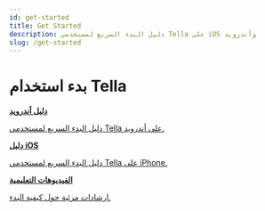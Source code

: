 ```yaml
---
id: get-started
title: Get Started 
description: دليل البدء السريع لمستخدمي Tella على iOS وأندرويد
slug: /get-started
---
```

# بدء استخدام Tella


<div class="doc-card-list">
    <div className="doc-card">
      <a href="get-started-android">
        <div className="doc-card-content">
          <b>دليل أندرويد </b>
          <p>دليل البدء السريع لمستخدمي Tella على أندرويد.</p>
        </div>
      </a>
    </div>
    <div className="doc-card">
      <a href="get-started-ios">
        <div className="doc-card-content">
          <b>دليل iOS </b>
          <p>دليل البدء السريع لمستخدمي Tella على iPhone.</p>
        </div>
      </a>
    </div>
    <div className="doc-card">
      <a href="video-tutorials">
        <div className="doc-card-content">
          <b>الفيديوهات التعليمية</b>
          <p>إرشادات مرئية حول كيفية البدء.</p>
        </div>
      </a>
    </div>
</div>
